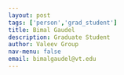 ```yaml
---
layout: post 
tags: ['person','grad_student']
title: Bimal Gaudel 
description: Graduate Student 
author: Valeev Group 
nav-menu: false 
email: bimalgaudel@vt.edu
---
```


